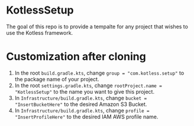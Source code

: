 # KotlessSetup
The goal of this repo is to provide a tempalte for any project that wishes to use the Kotless framework.

# Customization after cloning
1. In the root `build.gradle.kts`, change `group = "com.kotless.setup"` to the package name of your project.
2. In the root `settings.gradle.kts`, change `rootProject.name = "KotlessSetup"` to the name you want to give this project.
3. In `Infrastructure/build.gradle.kts`, change `bucket = "InsertBucketHere"` to the desired Amazon S3 Bucket.
4. In `Infrastructure/build.gradle.kts`, change `profile = "InsertProfileHere"` to the desired IAM AWS profile name.
